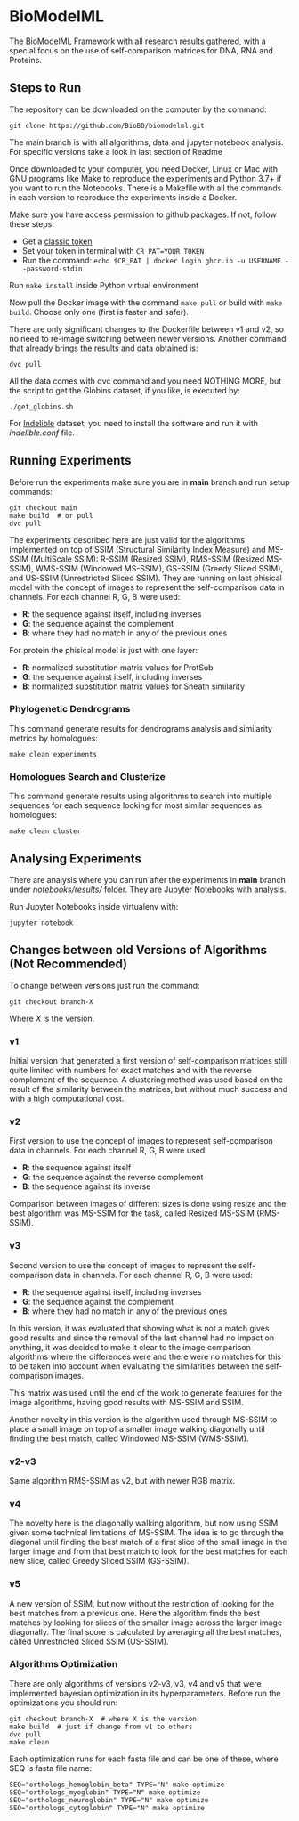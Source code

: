# BioModelML

The BioModelML Framework with all research results gathered, with a special focus on the use of self-comparison matrices for DNA, RNA and Proteins.

## Steps to Run

The repository can be downloaded on the computer by the command:

    git clone https://github.com/BioBD/biomodelml.git

The main branch is with all algorithms, data and jupyter notebook analysis. For specific versions take a look in last section of Readme

Once downloaded to your computer, you need Docker, Linux or Mac with GNU programs like Make to reproduce the experiments and Python 3.7+ if you want to run the Notebooks. There is a Makefile with all the commands in each version to reproduce the experiments inside a Docker.

Make sure you have access permission to github packages. If not, follow these steps:

- Get a [classic token](https://docs.github.com/pt/authentication/keeping-your-account-and-data-secure/managing-your-personal-access-tokens#como-criar-um-personal-access-token-classic)
- Set your token in terminal with `CR_PAT=YOUR_TOKEN`
- Run the command: `echo $CR_PAT | docker login ghcr.io -u USERNAME --password-stdin`

Run `make install` inside Python virtual environment

Now pull the Docker image with the command `make pull` or build with `make build`. Choose only one (first is faster and safer).

There are only significant changes to the Dockerfile between v1 and v2, so no need to re-image switching between newer versions. Another command that already brings the results and data obtained is:

    dvc pull

All the data comes with dvc command and you need NOTHING MORE, but the script to get the Globins dataset, if you like, is executed by:

    ./get_globins.sh

For [Indelible](http://abacus.gene.ucl.ac.uk/software/indelible/) dataset, you need to install the software and run it with *indelible.conf* file.


## Running Experiments

Before run the experiments make sure you are in **main** branch and run setup commands:

    git checkout main
    make build  # or pull
    dvc pull

The experiments described here are just valid for the algorithms implemented on top of SSIM (Structural Similarity Index Measure) and MS-SSIM (MultiScale SSIM): R-SSIM (Resized SSIM), RMS-SSIM (Resized MS-SSIM), WMS-SSIM (Windowed MS-SSIM), GS-SSIM (Greedy Sliced SSIM), and US-SSIM (Unrestricted Sliced SSIM). They are running on last phisical model with the concept of images to represent the self-comparison data in channels. For each channel R, G, B were used:

- **R**: the sequence against itself, including inverses
- **G**: the sequence against the complement
- **B**: where they had no match in any of the previous ones

For protein the phisical model is just with one layer:

- **R**: normalized substitution matrix values for ProtSub
- **G**: the sequence against itself, including inverses
- **B**: normalized substitution matrix values for Sneath similarity


### Phylogenetic Dendrograms

This command generate results for dendrograms analysis and similarity metrics by homologues:

    make clean experiments

### Homologues Search and Clusterize 

This command generate results using algorithms to search into multiple sequences for each sequence looking for most similar sequences as homologues:

    make clean cluster


## Analysing Experiments

There are analysis where you can run after the experiments in **main** branch under *notebooks/results/* folder. They are Jupyter Notebooks with analysis.

Run Jupyter Notebooks inside virtualenv with:

    jupyter notebook

## Changes between old Versions of Algorithms (Not Recommended)

To change between versions just run the command:

    git checkout branch-X

Where *X* is the version.

### v1

Initial version that generated a first version of self-comparison matrices still quite limited with numbers for exact matches and with the reverse complement of the sequence. A clustering method was used based on the result of the similarity between the matrices, but without much success and with a high computational cost.

### v2

First version to use the concept of images to represent self-comparison data in channels. For each channel R, G, B were used:

- **R**: the sequence against itself
- **G**: the sequence against the reverse complement
- **B**: the sequence against its inverse

Comparison between images of different sizes is done using resize and the best algorithm was MS-SSIM for the task, called Resized MS-SSIM (RMS-SSIM).

### v3

Second version to use the concept of images to represent the self-comparison data in channels. For each channel R, G, B were used:

- **R**: the sequence against itself, including inverses
- **G**: the sequence against the complement
- **B**: where they had no match in any of the previous ones

In this version, it was evaluated that showing what is not a match gives good results and since the removal of the last channel had no impact on anything, it was decided to make it clear to the image comparison algorithms where the differences were and there were no matches for this to be taken into account when evaluating the similarities between the self-comparison images.

This matrix was used until the end of the work to generate features for the image algorithms, having good results with MS-SSIM and SSIM.

Another novelty in this version is the algorithm used through MS-SSIM to place a small image on top of a smaller image walking diagonally until finding the best match, called Windowed MS-SSIM (WMS-SSIM).

### v2-v3
Same algorithm RMS-SSIM as v2, but with newer RGB matrix. 

### v4

The novelty here is the diagonally walking algorithm, but now using SSIM given some technical limitations of MS-SSIM. The idea is to go through the diagonal until finding the best match of a first slice of the small image in the larger image and from that best match to look for the best matches for each new slice, called Greedy Sliced SSIM (GS-SSIM).

### v5

A new version of SSIM, but now without the restriction of looking for the best matches from a previous one. Here the algorithm finds the best matches by looking for slices of the smaller image across the larger image diagonally. The final score is calculated by averaging all the best matches, called Unrestricted Sliced SSIM (US-SSIM).

### Algorithms Optimization

There are only algorithms of versions v2-v3, v3, v4 and v5 that were implemented bayesian optimization in its hyperparameters. Before run the optimizations you should run:

    git checkout branch-X  # where X is the version
    make build  # just if change from v1 to others
    dvc pull
    make clean

Each optimization runs for each fasta file and can be one of these, where SEQ is fasta file name:

    SEQ="orthologs_hemoglobin_beta" TYPE="N" make optimize 
    SEQ="orthologs_myoglobin" TYPE="N" make optimize
    SEQ="orthologs_neuroglobin" TYPE="N" make optimize
    SEQ="orthologs_cytoglobin" TYPE="N" make optimize
